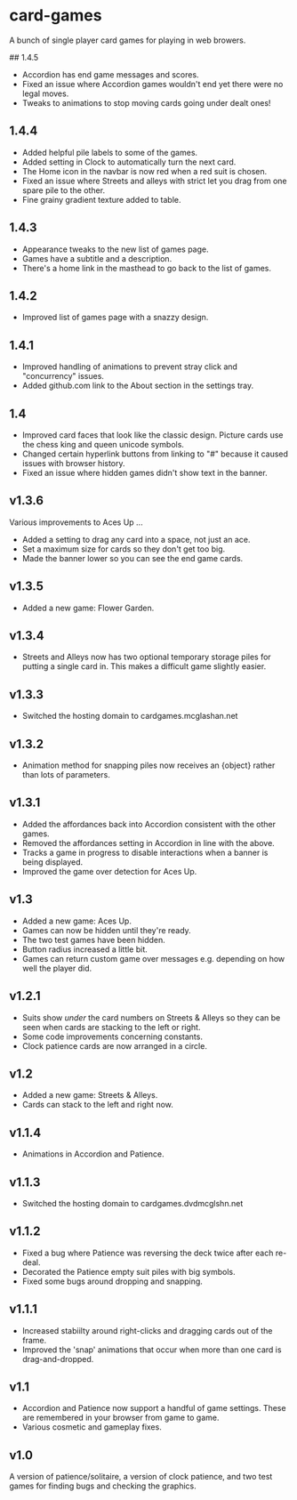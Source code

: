 # card-games
A bunch of single player card games for playing in web browers.

## 1.4.5
* Accordion has end game messages and scores.
* Fixed an issue where Accordion games wouldn't end yet there were no legal moves.
* Tweaks to animations to stop moving cards going under dealt ones!

## 1.4.4
* Added helpful pile labels to some of the games.
* Added setting in Clock to automatically turn the next card.
* The Home icon in the navbar is now red when a red suit is chosen.
* Fixed an issue where Streets and alleys with strict let you drag from one spare pile to the other.
* Fine grainy gradient texture added to table.

## 1.4.3
* Appearance tweaks to the new list of games page.
* Games have a subtitle and a description.
* There's a home link in the masthead to go back to the list of games.

## 1.4.2
* Improved list of games page with a snazzy design.

## 1.4.1
* Improved handling of animations to prevent stray click and "concurrency" issues.
* Added github.com link to the About section in the settings tray.

## 1.4
* Improved card faces that look like the classic design. Picture cards use the chess king and queen unicode symbols.
* Changed certain hyperlink buttons from linking to "#" because it caused issues with browser history.
* Fixed an issue where hidden games didn't show text in the banner.

## v1.3.6
Various improvements to Aces Up ...
* Added a setting to drag any card into a space, not just an ace.
* Set a maximum size for cards so they don't get too big.
* Made the banner lower so you can see the end game cards.

## v1.3.5
* Added a new game: Flower Garden.

## v1.3.4
* Streets and Alleys now has two optional temporary storage piles for putting a single card in. This makes a difficult game slightly easier.

## v1.3.3
* Switched the hosting domain to cardgames.mcglashan.net

## v1.3.2
* Animation method for snapping piles now receives an {object} rather than lots of parameters.

## v1.3.1
* Added the affordances back into Accordion consistent with the other games.
* Removed the affordances setting in Accordion in line with the above.
* Tracks a game in progress to disable interactions when a banner is being displayed.
* Improved the game over detection for Aces Up.

## v1.3
* Added a new game: Aces Up.
* Games can now be hidden until they're ready.
* The two test games have been hidden.
* Button radius increased a little bit.
* Games can return custom game over messages e.g. depending on how well the player did.

## v1.2.1
* Suits show _under_ the card numbers on Streets & Alleys so they can be seen when cards are stacking to the left or right.
* Some code improvements concerning constants.
* Clock patience cards are now arranged in a circle.

## v1.2
* Added a new game: Streets & Alleys.
* Cards can stack to the left and right now.

## v1.1.4
* Animations in Accordion and Patience.

## v1.1.3
* Switched the hosting domain to cardgames.dvdmcglshn.net

## v1.1.2
* Fixed a bug where Patience was reversing the deck twice after each re-deal.
* Decorated the Patience empty suit piles with big symbols.
* Fixed some bugs around dropping and snapping.

## v1.1.1
* Increased stabiilty around right-clicks and dragging cards out of the frame.
* Improved the 'snap' animations that occur when more than one card is drag-and-dropped.

## v1.1
* Accordion and Patience now support a handful of game settings. These are remembered in your browser from game to game.
* Various cosmetic and gameplay fixes.

## v1.0
A version of patience/solitaire, a version of clock patience, and two test games for finding bugs and checking the graphics.
